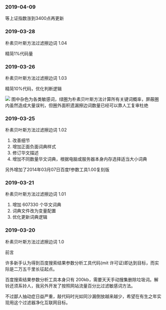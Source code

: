 ### 2019-04-09

等上证指数涨到3400点再更新

### 2019-03-28

朴素贝叶斯方法过滤擦边词 1.04

精简1%代码量

### 2019-03-26

朴素贝叶斯方法过滤擦边词 1.03

精简10%代码，优化判断逻辑

<img src="https://raw.githubusercontent.com/ausdruck/native-bayesian/master/scatter.jpg">
图中杂色为各类敏感词，绿圈为朴素贝叶斯方法计算所有关键词概率，屏蔽圈内虽然造成大量误判，但圈外面积遗漏擦边词数量已经可以靠人工复审杜绝

### 2019-03-25

朴素贝叶斯方法过滤擦边词 1.02

1. 改善细节
2. 增加正面负面词典样式
3. 修订华文描述
4. 增加不同数量华文词典，根据电脑或服务器本身内存选择适当大小词典

另外增加了2014年03月07日百度f参数工具1.00复刻版

### 2019-03-21

朴素贝叶斯方法过滤擦边词 1.01

1. 增加 607330 个华文词典
2. 词典文件改为变量配置
3. 优化更新词典逻辑

### 2019-03-20

朴素贝叶斯方法过滤擦边词 1.0

前言

许多新手认为得到百度搜索结果参数分析工具代码(mit 许可证)即达到目标，而实际是二万五千里长征起点。

百度搜索结果参数分析工具本身只有 200kb，需要天天手动搜集删除垃圾词。解铃还须系铃人，我另外开发了按照网站流量百分比过滤敏感词方法。

不过鄙人抽动症日益严重，敲代码时光如同沙漏倒放越来越少，希望在有生之年实现用这个过滤器净化互联网目标。
